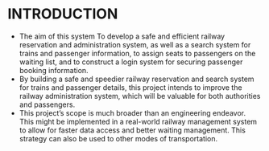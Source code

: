 # INTRODUCTION #
* The aim of this system To develop a safe and efficient railway reservation and administration system, as well as a search system for trains and passenger information, to assign seats to passengers on the waiting list, and to construct a login system for securing passenger booking information.
* By building a safe and speedier railway reservation and search system for trains and passenger details, this project intends to improve the railway administration system, which will be valuable for both authorities and passengers.
* This project’s scope is much broader than an engineering endeavor. This might be implemented in a real-world railway management system to allow for faster data access and better waiting management. This strategy can also be used to other modes of transportation.
